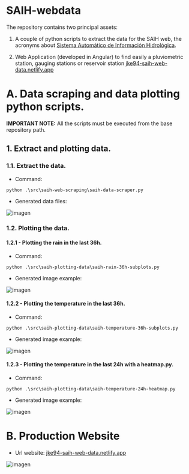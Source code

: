 # SAIH-webdata

The repository contains two principal assets:

1. A couple of python scripts to extract the data for the SAIH web, the acronyms about [Sistema Automático de Información Hidrológica](https://www.saihduero.es/).

2. Web Application (developed in Angular) to find easily a pluviometric station, gauging stations or reservoir station [jke94-saih-web-data.netlify.app](https://jke94-saih-web-data.netlify.app/)

# A. Data scraping and data plotting python scripts.
**IMPORTANT NOTE:** All the scripts must be executed from the base repository path.

## 1. Extract and plotting data.

### 1.1. Extract the data.

- Command:

```
python .\src\saih-web-scraping\saih-data-scraper.py
```
- Generated data files:

![imagen](https://user-images.githubusercontent.com/53972851/181630652-9105601e-11e2-4762-8e22-5646db7954c8.png)

### 1.2. Plotting the data.

#### 1.2.1 - Plotting the rain in the last 36h.

- Command:

```
python .\src\saih-plotting-data\saih-rain-36h-subplots.py
```

- Generated image example:

![imagen](https://user-images.githubusercontent.com/53972851/181630424-643dfddc-d9da-470f-8595-3e218d105cd9.png)

#### 1.2.2 - Plotting the temperature in the last 36h.

- Command:

```
python .\src\saih-plotting-data\saih-temperature-36h-subplots.py
```

- Generated image example:

![imagen](https://user-images.githubusercontent.com/53972851/181630049-3c4fdc0f-ca0e-4145-86cc-8bd0c2ca310a.png)

#### 1.2.3 - Plotting the temperature in the last 24h with a heatmap.py.

- Command:

```
python .\src\saih-plotting-data\saih-temperature-24h-heatmap.py
```

- Generated image example:

![imagen](https://user-images.githubusercontent.com/53972851/181631180-18cba238-f797-4d60-ae93-55661540b6fd.png)

# B. Production Website

- Url website: [jke94-saih-web-data.netlify.app](https://jke94-saih-web-data.netlify.app/)

![imagen](https://user-images.githubusercontent.com/53972851/181634438-aac697df-fd17-4243-99dc-d55ac5c91a6b.png)

